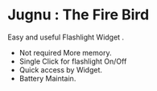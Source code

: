 Jugnu : The Fire Bird
==============================
Easy and useful Flashlight Widget .

- Not required More memory.
- Single Click for flashlight On/Off
- Quick access by Widget.
- Battery Maintain.
